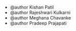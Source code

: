  * @author Kishan Patil
 * @author Rajeshwari Kulkarni
 * @author Meghana Chavanke
 * @author Pradeep Prajapati 
 